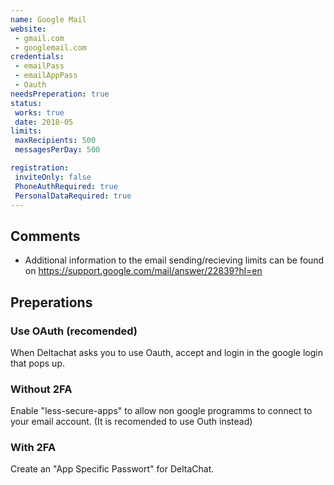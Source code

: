 ```yaml
---
name: Google Mail
website:
 - gmail.com
 - googlemail.com
credentials: 
 - emailPass
 - emailAppPass
 - Oauth
needsPreperation: true
status:
 works: true
 date: 2018-05
limits:
 maxRecipients: 500
 messagesPerDay: 500

registration:
 inviteOnly: false
 PhoneAuthRequired: true
 PersonalDataRequired: true
---
```


## Comments

- Additional information to the email sending/recieving limits can be found on https://support.google.com/mail/answer/22839?hl=en

## Preperations

### Use OAuth (recomended)

When Deltachat asks you to use Oauth, accept and login in the google login that pops up.


### Without 2FA

Enable "less-secure-apps" to allow non google programms to connect to your email account. (It is recomended to use Outh instead)

### With 2FA

Create an "App Specific Passwort" for DeltaChat.